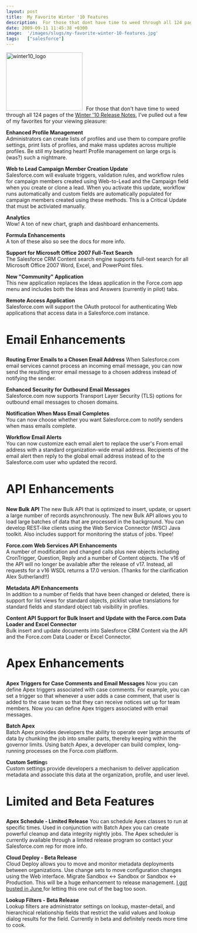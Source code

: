 ```yaml
---
layout: post
title:  My Favorite Winter '10 Features
description:  For those that dont have time to weed through all 124 pages of the Winter 10 Release Notes , Ive pulled out a few of my favorites for your viewing pleasure-  Enhanced Profile Management Administrators can create lists of profiles and use them to compare profile settings, print lists of profiles, and make mass updates across multiple profiles. Be still my beating heart! Profile management on large orgs is (was?) such a nightmare. Web to Lead Campaign Member Creation Update Salesforce.com will ev
date: 2009-09-11 11:45:38 +0300
image:  '/images/slugs/my-favorite-winter-10-features.jpg'
tags:   ["salesforce"]
---
```

<p><a href="http://res.cloudinary.com/blog-jeffdouglas-com/image/upload/v1400399506/winter10_logo_sxbcom.png"><img class="alignleft size-full wp-image-1242" style="padding-right:10px;" title="winter10_logo" src="http://res.cloudinary.com/blog-jeffdouglas-com/image/upload/v1400399506/winter10_logo_sxbcom.png" alt="winter10_logo" width="208" height="159" /></a>For those that don't have time to weed through all 124 pages of the <a href="http://na1.salesforce.com/help/doc/en/salesforce_winter10_release_notes.pdf" target="_blank">Winter '10 Release Notes</a>, I've pulled out a few of my favorites for your viewing pleasure:</p>
<p><strong>Enhanced Profile Management</strong><br>
Administrators can create lists of profiles and use them to compare profile settings, print lists of profiles, and make mass updates across multiple profiles. Be still my beating heart! Profile management on large orgs is (was?) such a nightmare.</p>
<p><strong>Web to Lead Campaign Member Creation Update</strong><br>
Salesforce.com will evaluate triggers, validation rules, and workflow rules for campaign members created using Web-to-Lead and the Campaign field when you create or clone a lead. When you activate this update, workflow runs automatically and custom fields are automatically populated for campaign members created using these methods. This is a Critical Update that must be activiated manually.</p>
<p><strong>Analytics</strong><br>
Wow! A ton of new chart, graph and dashboard enhancements.</p>
<p><strong>Formula Enhancements</strong><br>
A ton of these also so see the docs for more info.</p>
<p><strong>Support for Microsoft Office 2007 Full-Text Search</strong><br>
The Salesforce CRM Content search engine supports full-text search for all Microsoft Office 2007 Word, Excel, and PowerPoint files.</p>
<p><strong>New "Community" Application</strong><br>
This new application replaces the Ideas application in the Force.com app menu and includes both the Ideas and Answers (currently in pilot) tabs.</p>
<p><strong>Remote Access Application</strong><br>
Salesforce.com will support the OAuth protocol for authenticating Web applications that access data in a Salesforce.com instance.</p>
<h2 style="font-size:24pt;">Email Enhancements</h2>
<strong>Routing Error Emails to a Chosen Email Address</strong>
When Salesforce.com email services cannot process an incoming email message, you can now send the resulting error email message to a chosen address instead of notifying the sender.
<p><strong>Enhanced Security for Outbound Email Messages</strong><br>
Salesforce.com now supports Transport Layer Security (TLS) options for outbound email messages to chosen domains.</p>
<p><strong>Notification When Mass Email Completes</strong><br>
You can now choose whether you want Salesforce.com to notify senders when mass emails complete.</p>
<p><strong>Workflow Email Alerts</strong><br>
You can now customize each email alert to replace the user's From email address with a standard organization-wide email address. Recipients of the email alert then reply to the global email address instead of to the Salesforce.com user who updated the record.</p>
<h2 style="font-size:24pt;">API Enhancements</h2>
<strong>New Bulk API</strong>
The new Bulk API that is optimized to insert, update, or upsert a large number of records asynchronously. The new Bulk API allows you to load large batches of data that are processed in the background. You can develop REST-like clients using the Web Service Connector (WSC) Java toolkit. Also includes support for monitoring the status of jobs. Yipee!
<p><strong>Force.com Web Services API Enhancements</strong><br>
A number of modification and changed calls plus new objects including CronTrigger, Question, Reply and a number of Content objects. The v16 of the API will no longer be available after the release of v17. Instead, all requests for a v16 WSDL returns a 17.0 version. (Thanks for the clarification Alex Sutherland!!)</p>
<p><strong>Metadata API Enhancements</strong><br>
In addition to a number of fields that have been changed or deleted, there is support for list views for standard objects, picklist value translations for standard fields and standard object tab visibility in profiles.</p>
<p><strong>Content API Support for Bulk Insert and Update with the Force.com Data Loader and Excel Connector</strong><br>
Bulk insert and update documents into Salesforce CRM Content via the API and the Force.com Data Loader or Excel Connector.</p>
<h2 style="font-size:24pt;">Apex Enhancements</h2>
<strong>Apex Triggers for Case Comments and Email Messages</strong>
Now you can define Apex triggers associated with case comments. For example, you can set a trigger so that whenever a user adds a case comment, that user is added to the case team so that they can receive notices set up for team members. Now you can define Apex triggers associated with email messages.
<p><strong>Batch Apex</strong><br>
Batch Apex provides developers the ability to operate over large amounts of data by chunking the job into smaller parts, thereby keeping within the governor limits. Using batch Apex, a developer can build complex, long-running processes on the Force.com platform.</p>
<p><strong>Custom Setting</strong>s<br>
Custom settings provide developers a mechanism to deliver application metadata and associate this data at the organization, profile, and user level.</p>
<h2 style="font-size:24pt;">Limited and Beta Features</h2>
<strong>Apex Schedule - Limited Release</strong>
You can schedule Apex classes to run at specific times. Used in conjunction with Batch Apex you can create powerful cleanup and data integrity nightly jobs. The Apex scheduler is currently available through a limited release program so contact your Salesforce.com rep for more info.
<p><strong>Cloud Deploy - Beta Release</strong><br>
Cloud Deploy allows you to move and monitor metadata deployments between organizations. Use change sets to move configuration changes using the Web interface. Migrate Sandbox <-> Sandbox or Sandbox <-> Production. This will be a huge enhancement to release management. <a href="/2009/06/29/two-new-pilot-programs-for-winter-09/" target="_blank">I got busted in June </a>for letting this one out of the bag too soon.</p>
<p><strong>Lookup Filters - Beta Release</strong><br>
Lookup filters are administrator settings on lookup, master-detail, and hierarchical relationship fields that restrict the valid values and lookup dialog results for the field. Currently in beta and definitely needs more time to cook.</p>

